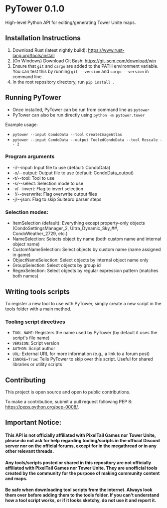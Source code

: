 # PyTower 0.1.0
High-level Python API for editing/generating Tower Unite maps.

## Installation Instructions
1. Download Rust (latest nightly build): https://www.rust-lang.org/tools/install
2. (On Windows) Download Git Bash: https://git-scm.com/download/win
3. Ensure that `git` and `cargo` are added to the PATH environment variable. You can test this by running `git --version` and `cargo --version` in command line.
4. In the root repository directory, run `pip install .`

## Running PyTower
 - Once installed, PyTower can be run from command line as `pytower`
 - PyTower can also be run directly using `python -m pytower.tower`

Example usage:
 - `pytower --input CondoData --tool CreateImageAtlas`
 - `pytower --input CondoData --output TooledCondoData --tool Rescale -- 2`

### Program arguments
 - -i/--input: Input file to use (default: CondoData)
 - -o/--output: Output file to use (default: CondoData_output)
 - -t/--tool: Tool to use
 - -s/--select: Selection mode to use
 - -v/--invert: Flag to invert selection
 - -!/--overwrite: Flag overwrite output files
 - -j/--json: Flag to skip Suitebro parser steps

### Selection modes:
- ItemSelection (default): Everything except property-only objects (CondoSettingsManager_2, Ultra_Dynamic_Sky_##, CondoWeather_2729, etc.)
- NameSelection: Selects object by name (both custom name and internal object name)
- CustomNameSelection: Select objects by custom name (name assigned in game)
- ObjectNameSelection: Select objects by internal object name only
- GroupSelection: Select objects by group id
- RegexSelection: Select objects by regular expression pattern (matches both names) 

## Writing tools scripts
To register a new tool to use with PyTower, simply create a new script in the tools folder with a main method.

### Tooling script directives
- `TOOL_NAME`: Registers the name used by PyTower (by default it uses the script's file name)
- `VERSION`: Script version
- `AUTHOR`: Script author
- `URL`: External URL for more information (e.g., a link to a forum post)
- `IGNORE=True`: Tells PyTower to skip over this script. Useful for shared libraries or utility scripts

## Contributing
This project is open source and open to public contributions. 

To make a contribution, submit a pull request following PEP 8: https://peps.python.org/pep-0008/.

## Important Notice:
#### This API is not officially affiliated with PixelTail Games nor Tower Unite, please do not ask for help regarding tooling/scripts in the official Discord server nor on the official forums, except for in the megathread or in any other relevant threads.
#### Any tools/scripts posted or shared in this repository are not officially affiliated with PixelTail Games nor Tower Unite. They are unofficial tools created by the community for the purpose of making community content and maps.
#### Be safe when downloading tool scripts from the internet. Always look them over before adding them to the tools folder. If you can't understand how a tool script works, or if it looks sketchy, do not use it and report it.
